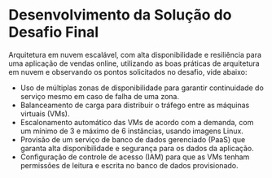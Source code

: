 # Desenvolvimento da Solução do Desafio Final

Arquitetura em nuvem escalável, com alta disponibilidade e resiliência para uma aplicação de vendas online, utilizando as boas práticas de arquitetura em nuvem e observando os pontos solicitados no desafio, vide abaixo:
- Uso de múltiplas zonas de disponibilidade para garantir continuidade do serviço mesmo em caso de falha de uma zona.
- Balanceamento de carga para distribuir o tráfego entre as máquinas virtuais (VMs).
- Escalonamento automático das VMs de acordo com a demanda, com um mínimo de 3 e máximo de 6 instâncias, usando imagens Linux.
- Provisão de um serviço de banco de dados gerenciado (PaaS) que garanta alta disponibilidade e segurança para os dados da aplicação.
- Configuração de controle de acesso (IAM) para que as VMs tenham permissões de leitura e escrita no banco de dados provisionado.
